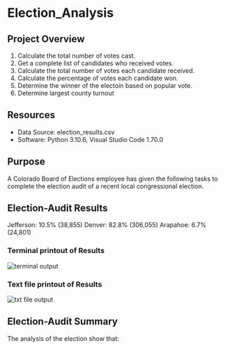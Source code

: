 # Election_Analysis

## Project Overview

1. Calculate the total number of votes cast.
2. Get a complete list of candidates who received votes.
3. Calculate the total number of votes each candidate received.
4. Calculate the percentage of votes each candidate won.
5. Determine the winner of the electoin based on popular vote.
6. Determine largest county turnout

## Resources

- Data Source: election_results.csv
- Software: Python 3.10.6, Visual Studio Code 1.70.0

## Purpose

A Colorado Board of Elections employee has given the following tasks to complete the election audit of a recent local
congressional election.

## Election-Audit Results

Jefferson: 10.5% (38,855)
Denver: 82.8% (306,055)
Arapahoe: 6.7% (24,801)
### Terminal printout of Results
![terminal output](https://user-images.githubusercontent.com/111443997/189559240-5341790a-8987-4d86-ba0c-757a2adeca8e.png)

### Text file printout of Results
![txt file output](https://user-images.githubusercontent.com/111443997/189559351-1c5c1a8e-c08d-4958-8d00-a8f9b8d7ea8f.png)



## Election-Audit Summary

The analysis of the election show that:

    
